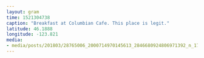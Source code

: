 ```yaml
---
layout: gram
time: 1521304738
caption: "Breakfast at Columbian Cafe. This place is legit."
latitude: 46.1888
longitude: -123.821
media:
- media/posts/201803/28765006_2000714970145613_2846680924806971392_n_17930547118001272.jpg
---
```

